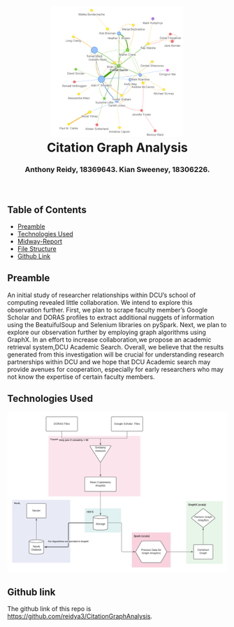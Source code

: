 <h1 align="center">
  <img alt="collaborations", height=300px, src="images/final-report-visuals/page-rank-graph-2.png"     />
  <br/>
  Citation Graph Analysis 
</h1>
<h3 align="center">
  Anthony Reidy, 18369643. Kian Sweeney, 18306226.
  <br/><br/><br/>
</h3>


## Table of Contents
- [Preamble](#preamble)
- [Technologies Used](#technologies-used)
- [Midway-Report](#midway-report)
- [File Structure](#file-structure)
- [Github Link](#github-link)

## Preamble
An initial study of researcher relationships within DCU’s school of computing revealed little collaboration.  We intend to explore this observation further.  First, we plan to scrape faculty member’s Google Scholar and DORAS profiles  to  extract  additional  nuggets  of  information  using  the BeatuifulSoup and Selenium libraries on pySpark.  Next, we plan to explore our observation further by employing graph algorithms using GraphX. In an effort to increase collaboration,we propose an academic retrieval system,DCU Academic Search. Overall, we believe that the results generated from this investigation will be crucial for understanding research partnerships within DCU and we hope that DCU Academic search may provide avenues for cooperation, especially for early researchers who may not know the expertise of certain faculty members.
## Technologies Used
![Tech_used](images/final-report-visuals/updated-graphx.png)



## Github link
The github link of this repo is https://github.com/reidya3/CitationGraphAnalysis.
